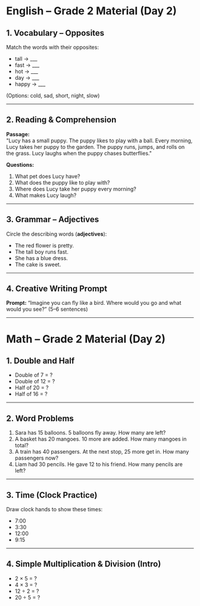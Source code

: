 # English – Grade 2 Material (Day 2)

## 1. Vocabulary – Opposites  
Match the words with their opposites:  
- tall → ___  
- fast → ___  
- hot → ___  
- day → ___  
- happy → ___  

(Options: cold, sad, short, night, slow)  

---

## 2. Reading & Comprehension  
**Passage:**  
"Lucy has a small puppy. The puppy likes to play with a ball. Every morning, Lucy takes her puppy to the garden. The puppy runs, jumps, and rolls on the grass. Lucy laughs when the puppy chases butterflies."  

**Questions:**  
1. What pet does Lucy have?  
2. What does the puppy like to play with?  
3. Where does Lucy take her puppy every morning?  
4. What makes Lucy laugh?  

---

## 3. Grammar – Adjectives  
Circle the describing words (**adjectives**):  
- The red flower is pretty.  
- The tall boy runs fast.  
- She has a blue dress.  
- The cake is sweet.  

---

## 4. Creative Writing Prompt  
**Prompt:** “Imagine you can fly like a bird. Where would you go and what would you see?” (5–6 sentences)  

---

# Math – Grade 2 Material (Day 2)

## 1. Double and Half  
- Double of 7 = ?  
- Double of 12 = ?  
- Half of 20 = ?  
- Half of 16 = ?  

---

## 2. Word Problems  
1. Sara has 15 balloons. 5 balloons fly away. How many are left?  
2. A basket has 20 mangoes. 10 more are added. How many mangoes in total?  
3. A train has 40 passengers. At the next stop, 25 more get in. How many passengers now?  
4. Liam had 30 pencils. He gave 12 to his friend. How many pencils are left?  

---

## 3. Time (Clock Practice)  
Draw clock hands to show these times:  
- 7:00  
- 3:30  
- 12:00  
- 9:15  

---

## 4. Simple Multiplication & Division (Intro)  
- 2 × 5 = ?  
- 4 × 3 = ?  
- 12 ÷ 2 = ?  
- 20 ÷ 5 = ?  
